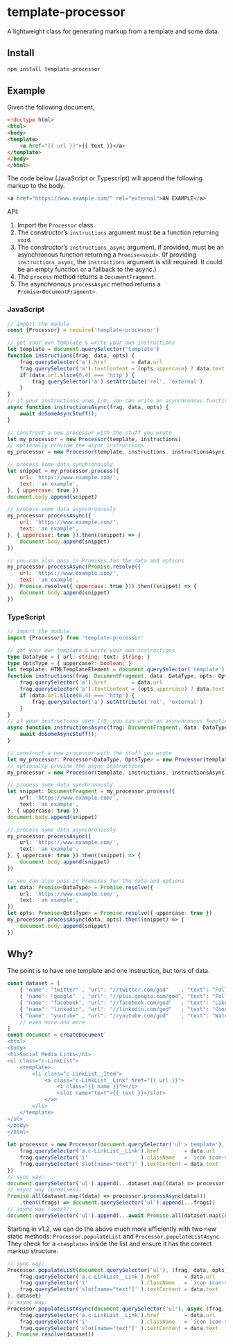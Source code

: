 # template-processor
A lightweight class for generating markup from a template and some data.


## Install
```bash
npm install template-processor
```


## Example

Given the following document,

```html
<!doctype html>
<html>
<body>
<template>
	<a href="{{ url }}">{{ text }}</a>
</template>
</body>
</html>
```

The code below (JavaScript or Typescript) will append the following markup to the body.

```html
<a href="https://www.example.com/" rel="external">AN EXAMPLE</a>
```

API:

1. Import the `Processor` class.
2. The constructor’s `instructions` argument must be a function returning `void`.
3. The constructor’s `instructions_async` argument, if provided, must be an asynchronous function returning a `Promise<void>`.
	(If providing `instructions_async`, the `instructions` argument is still required. It could be an empty function or a fallback to the async.)
4. The `process` method returns a `DocumentFragment`.
5. The asynchronous `processAsync` method returns a `Promise<DocumentFragment>`.

### JavaScript
```js
// import the module
const {Processor} = require('template-processor')

// get your own template & write your own instructions
let template = document.querySelector('template')
function instructions(frag, data, opts) {
	frag.querySelector('a').href        = data.url
	frag.querySelector('a').textContent = (opts.uppercase) ? data.text.toUpperCase() : data.text
	if (data.url.slice(0,4) === 'http') {
		frag.querySelector('a').setAttribute('rel', 'external')
	}
}
// if your instructions uses I/O, you can write an asynchronous function
async function instructionsAsync(frag, data, opts) {
	await doSomeAsyncStuff();
}

// construct a new processor with the stuff you wrote
let my_processor = new Processor(template, instructions)
// optionally provide the async instructions
my_processor = new Processor(template, instructions, instructionsAsync)

// process some data synchronously
let snippet = my_processor.process({
	url: 'https://www.example.com/',
	text: 'an example',
}, { uppercase: true })
document.body.append(snippet)

// process some data asynchronously
my_processor.processAsync({
	url: 'https://www.example.com/',
	text: 'an example',
}, { uppercase: true }).then((snippet) => {
	document.body.append(snippet)
})

// you can also pass in Promises for the data and options
my_processor.processAsync(Promise.resolve({
	url: 'https://www.example.com/',
	text: 'an example',
}), Promise.resolve({ uppercase: true })).then((snippet) => {
	document.body.append(snippet)
})
```

### TypeScript
```ts
// import the module
import {Processor} from 'template-processor'

// get your own template & write your own instructions
type DataType = { url: string; text: string; }
type OptsType = { uppercase?: boolean; }
let template: HTMLTemplateElement = document.querySelector('template') !
function instructions(frag: DocumentFragment, data: DataType, opts: OptsType): void {
	frag.querySelector('a').href        = data.url
	frag.querySelector('a').textContent = (opts.uppercase) ? data.text.toUpperCase() : data.text
	if (data.url.slice(0,4) === 'http') {
		frag.querySelector('a').setAttribute('rel', 'external')
	}
}
// if your instructions uses I/O, you can write an asynchronous function
async function instructionsAsync(frag: DocumentFragment, data: DataType, opts: OptsType): Promise<void> {
	await doSomeAsyncStuff();
}

// construct a new processor with the stuff you wrote
let my_processor: Processor<DataType, OptsType> = new Processor(template, instructions)
// optionally provide the async instructions
my_processor = new Processor(template, instructions, instructionsAsync)

// process some data synchronously
let snippet: DocumentFragment = my_processor.process({
	url: 'https://www.example.com/',
	text: 'an example',
}, { uppercase: true })
document.body.append(snippet)

// process some data asynchronously
my_processor.processAsync({
	url: 'https://www.example.com/',
	text: 'an example',
}, { uppercase: true }).then((snippet) => {
	document.body.append(snippet)
})

// you can also pass in Promises for the data and options
let data: Promise<DataType> = Promise.resolve({
	url: 'https://www.example.com/',
	text: 'an example',
})
let opts: Promise<OptsType> = Promise.resolve({ uppercase: true })
my_processor.processAsync(data, opts).then((snippet) => {
	document.body.append(snippet)
})
```


## Why?

The point is to have one template and one instruction, but tons of data.

```js
const dataset = [
	{ "name": "twitter" , "url": "//twitter.com/god"    , "text": "Follow God on Twitter"        },
	{ "name": "google"  , "url": "//plus.google.com/god", "text": "Follow God on Google+"        },
	{ "name": "facebook", "url": "//facebook.com/god"   , "text": "Like God on Facebook"         },
	{ "name": "linkedin", "url": "//linkedin.com/god"   , "text": "Connect with God on LinkedIn" },
	{ "name": "youtube" , "url": "//youtube.com/god"    , "text": "Watch God on YouTube"         },
	// even more and more
]
const document = createDocument`
<html>
<body>
<h1>Social Media Links</h1>
<ul class="c-LinkList">
	<template>
		<li class="c-LinkList__Item">
			<a class="c-LinkList__Link" href="{{ url }}">
				<i class="{{ name }}"></i>
				<slot name="text">{{ text }}</slot>
			</a>
		</li>
	</template>
</ul>
</body>
</html>
`
let processor = new Processor(document.querySelector('ul > template'), (frag, data, opts) => {
	frag.querySelector('a.c-LinkList__Link').href        = data.url
	frag.querySelector('i'                 ).className   = `icon icon-${data.name}`
	frag.querySelector('slot[name="text"]' ).textContent = data.text
})
// sync way:
document.querySelector('ul').append(...dataset.map((data) => processor.process(data)))
// async way (promises):
Promise.all(dataset.map((data) => processor.processAsync(data)))
	.then((frags) => document.querySelector('ul').append(...frags))
// async way (await):
document.querySelector('ul').append(...await Promise.all(dataset.map((data) => processor.processAsync(data))))
```

Starting in v1.2, we can do the above much more efficiently with two new static methods:
`Processor.populateList` and `Processor.populateListAsync`.
They check for a `<template>` inside the list and ensure it has the correct markup structure.

```js
// sync way:
Processor.populateList(document.querySelector('ul'), (frag, data, opts) => {
	frag.querySelector('a.c-LinkList__Link').href        = data.url
	frag.querySelector('i'                 ).className   = `icon icon-${data.name}`
	frag.querySelector('slot[name="text"]' ).textContent = data.text
}, dataset)
// async way:
Processor.populateListAsync(document.querySelector('ul'), async (frag, data, opts) => {
	frag.querySelector('a.c-LinkList__Link').href        = data.url
	frag.querySelector('i'                 ).className   = `icon icon-${data.name}`
	frag.querySelector('slot[name="text"]' ).textContent = data.text
}, Promise.resolve(dataset))
```
